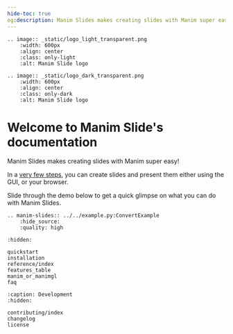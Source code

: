 ```yaml
---
hide-toc: true
og:description: Manim Slides makes creating slides with Manim super easy!
---
```


```{eval-rst}
.. image:: _static/logo_light_transparent.png
    :width: 600px
    :align: center
    :class: only-light
    :alt: Manim Slide logo
```

```{eval-rst}
.. image:: _static/logo_dark_transparent.png
    :width: 600px
    :align: center
    :class: only-dark
    :alt: Manim Slide logo
```

# Welcome to Manim Slide's documentation

Manim Slides makes creating slides with Manim super easy!

In a [very few steps](./quickstart),
you can create slides and present them either using the GUI, or your browser.

Slide through the demo below to get a quick glimpse on what you can do with
Manim Slides.

```{eval-rst}
.. manim-slides:: ../../example.py:ConvertExample
    :hide_source:
    :quality: high
```

```{toctree}
:hidden:

quickstart
installation
reference/index
features_table
manim_or_manimgl
faq
```

```{toctree}
:caption: Development
:hidden:

contributing/index
changelog
license
```
